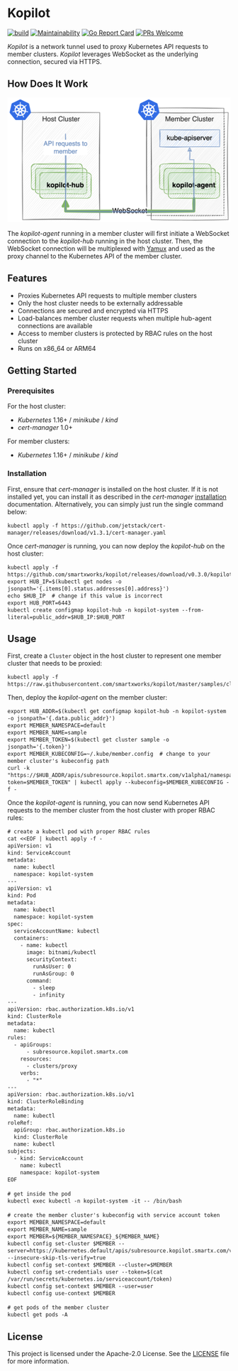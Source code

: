# Kopilot

[![build](https://github.com/smartxworks/kopilot/actions/workflows/build.yml/badge.svg)](https://github.com/smartxworks/kopilot/actions/workflows/build.yml)
[![Maintainability](https://api.codeclimate.com/v1/badges/61de6301682f7c3c30a3/maintainability)](https://codeclimate.com/github/smartxworks/kopilot/maintainability)
[![Go Report Card](https://goreportcard.com/badge/github.com/smartxworks/kopilot)](https://goreportcard.com/report/github.com/smartxworks/kopilot)
[![PRs Welcome](https://img.shields.io/badge/PRs-welcome-brightgreen.svg)](http://makeapullrequest.com)

_Kopilot_ is a network tunnel used to proxy Kubernetes API requests to member clusters. _Kopilot_ leverages WebSocket as the underlying connection, secured via HTTPS.

## How Does It Work

![architecture](docs/architecture.png)

The _kopilot-agent_ running in a member cluster will first initiate a WebSocket connection to the _kopilot-hub_ running in the host cluster. Then, the WebSocket connection will be multiplexed with [Yamux](https://github.com/hashicorp/yamux) and used as the proxy channel to the Kubernetes API of the member cluster.

## Features

- Proxies Kubernetes API requests to multiple member clusters
- Only the host cluster needs to be externally addressable
- Connections are secured and encrypted via HTTPS
- Load-balances member cluster requests when multiple hub-agent connections are available
- Access to member clusters is protected by RBAC rules on the host cluster
- Runs on x86_64 or ARM64

## Getting Started

### Prerequisites

For the host cluster:

- _Kubernetes_ 1.16+ / _minikube_ / _kind_
- _cert-manager_ 1.0+

For member clusters:

- _Kubernetes_ 1.16+ / _minikube_ / _kind_

### Installation

First, ensure that _cert-manager_ is installed on the host cluster. If it is not installed yet, you can install it as described in the _cert-manager_ [installation](https://cert-manager.io/docs/installation/kubernetes/) documentation. Alternatively, you can simply just run the single command below:

```shell
kubectl apply -f https://github.com/jetstack/cert-manager/releases/download/v1.3.1/cert-manager.yaml
```

Once _cert-manager_ is running, you can now deploy the _kopilot-hub_ on the host cluster:

```shell
kubectl apply -f https://github.com/smartxworks/kopilot/releases/download/v0.3.0/kopilot.yaml
export HUB_IP=$(kubectl get nodes -o jsonpath='{.items[0].status.addresses[0].address}')
echo $HUB_IP  # change if this value is incorrect
export HUB_PORT=6443
kubectl create configmap kopilot-hub -n kopilot-system --from-literal=public_addr=$HUB_IP:$HUB_PORT
```

## Usage

First, create a `Cluster` object in the host cluster to represent one member cluster that needs to be proxied:

```shell
kubectl apply -f https://raw.githubusercontent.com/smartxworks/kopilot/master/samples/cluster.yaml
```

Then, deploy the _kopilot-agent_ on the member cluster:

```shell
export HUB_ADDR=$(kubectl get configmap kopilot-hub -n kopilot-system -o jsonpath='{.data.public_addr}')
export MEMBER_NAMESPACE=default
export MEMBER_NAME=sample
export MEMBER_TOKEN=$(kubectl get cluster sample -o jsonpath='{.token}')
export MEMBER_KUBECONFIG=~/.kube/member.config  # change to your member cluster's kubeconfig path
curl -k "https://$HUB_ADDR/apis/subresource.kopilot.smartx.com/v1alpha1/namespaces/$MEMBER_NAMESPACE/clusters/$MEMBER_NAME/agent?token=$MEMBER_TOKEN" | kubectl apply --kubeconfig=$MEMBER_KUBECONFIG -f -
```

Once the _kopilot-agent_ is running, you can now send Kubernetes API requests to the member cluster from the host cluster with proper RBAC rules:

```shell
# create a kubectl pod with proper RBAC rules
cat <<EOF | kubectl apply -f -
apiVersion: v1
kind: ServiceAccount
metadata:
  name: kubectl
  namespace: kopilot-system
---
apiVersion: v1
kind: Pod
metadata:
  name: kubectl
  namespace: kopilot-system
spec:
  serviceAccountName: kubectl
  containers:
    - name: kubectl
      image: bitnami/kubectl
      securityContext:
        runAsUser: 0
        runAsGroup: 0
      command:
        - sleep
        - infinity
---
apiVersion: rbac.authorization.k8s.io/v1
kind: ClusterRole
metadata:
  name: kubectl
rules:
  - apiGroups:
      - subresource.kopilot.smartx.com
    resources:
      - clusters/proxy
    verbs:
      - "*"
---
apiVersion: rbac.authorization.k8s.io/v1
kind: ClusterRoleBinding
metadata:
  name: kubectl
roleRef:
  apiGroup: rbac.authorization.k8s.io
  kind: ClusterRole
  name: kubectl
subjects:
  - kind: ServiceAccount
    name: kubectl
    namespace: kopilot-system
EOF

# get inside the pod
kubectl exec kubectl -n kopilot-system -it -- /bin/bash

# create the member cluster's kubeconfig with service account token
export MEMBER_NAMESPACE=default
export MEMBER_NAME=sample
export MEMBER=${MEMBER_NAMESPACE}_${MEMBER_NAME}
kubectl config set-cluster $MEMBER --server=https://kubernetes.default/apis/subresource.kopilot.smartx.com/v1alpha1/namespaces/$MEMBER_NAMESPACE/clusters/$MEMBER_NAME/proxy --insecure-skip-tls-verify=true
kubectl config set-context $MEMBER --cluster=$MEMBER
kubectl config set-credentials user --token=$(cat /var/run/secrets/kubernetes.io/serviceaccount/token)
kubectl config set-context $MEMBER --user=user
kubectl config use-context $MEMBER

# get pods of the member cluster
kubectl get pods -A
```

## License

This project is licensed under the Apache-2.0 License. See the [LICENSE](/LICENSE) file for more information.
